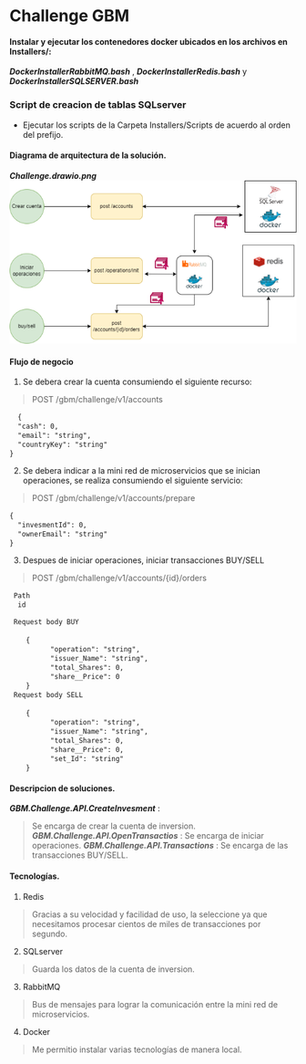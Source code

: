 # Challenge GBM

#### Instalar y ejecutar los contenedores docker ubicados en los archivos en Installers/:

**_DockerInstallerRabbitMQ.bash_** , **_DockerInstallerRedis.bash_** y **_DockerInstallerSQLSERVER.bash_**

### Script de creacion de tablas SQLserver

* Ejecutar los scripts de la Carpeta Installers/Scripts de acuerdo al orden del prefijo.

#### Diagrama de arquitectura de la solución.
**_Challenge.drawio.png_**
![alt text for screen readers](./Challenge.drawio.png "diagrama de arquitectura")

#### Flujo de negocio

1.  Se debera crear la cuenta consumiendo el siguiente recurso:

> POST /gbm/challenge/v1/accounts
```
  {
  "cash": 0,
  "email": "string",
  "countryKey": "string"
}  
```
2.  Se debera indicar a la mini red de microservicios que se inician operaciones, se realiza consumiendo el siguiente servicio:

> POST /gbm/challenge/v1/accounts/prepare
```
{
  "invesmentId": 0,
  "ownerEmail": "string"
}
```
3.  Despues de iniciar operaciones, iniciar transacciones BUY/SELL


> POST /gbm/challenge/v1/accounts/{id}/orders
``` 
 Path
  id
```
```
 Request body BUY

	{
		  "operation": "string",
		  "issuer_Name": "string",
		  "total_Shares": 0,
		  "share__Price": 0
	}
 Request body SELL

	{
		  "operation": "string",
		  "issuer_Name": "string",
		  "total_Shares": 0,
		  "share__Price": 0,
		  "set_Id": "string"
	}
```
#### Descripcion de soluciones.

**_GBM.Challenge.API.CreateInvesment_** : 
> Se encarga de crear la cuenta de inversion.
**_GBM.Challenge.API.OpenTransactios_** : 
> Se encarga de iniciar operaciones.
**_GBM.Challenge.API.Transactions_** : 
> Se encarga de las transacciones BUY/SELL.

#### Tecnologías.

1. Redis
> Gracias a su velocidad y facilidad de uso, la seleccione ya que necesitamos procesar cientos de miles de transacciones por segundo.
2. SQLserver
> Guarda los datos de la cuenta de inversion.
3. RabbitMQ
> Bus de mensajes para lograr la comunicación entre la mini red de microservicios.
4. Docker
> Me permitio instalar varias tecnologías de manera local.

